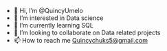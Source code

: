 - 👋 Hi, I’m @QuincyUmelo
- 👀 I’m interested in Data science
- 🌱 I’m currently learning SQL
- 💞️ I’m looking to collaborate on Data related projects
- 📫 How to reach me Quincychuks5@gmail.com

<!---
QuincyUmelo/QuincyUmelo is a ✨ special ✨ repository because its `README.md` (this file) appears on your GitHub profile.
You can click the Preview link to take a look at your changes.
--->
